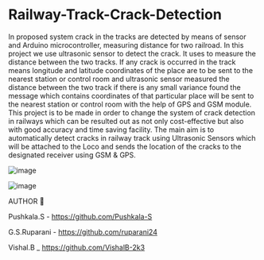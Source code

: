 # Railway-Track-Crack-Detection

In proposed system crack in the tracks are detected by means of sensor and Arduino microcontroller, measuring distance for two railroad. In this project we use ultrasonic sensor to detect the crack. It uses to measure the distance between the two tracks. If any crack is occurred in the track means longitude and latitude coordinates of the place are to be sent to the nearest station or control room and ultrasonic sensor measured the distance between the two track if there is any small variance found the message which contains coordinates of that particular place will be sent to the nearest station or control room with the help of GPS and GSM module. This project is to be made in order to change the system of crack detection in railways which can be resulted out as not only cost-effective but also with good accuracy and time saving facility. The main aim is to automatically detect cracks in railway track using Ultrasonic Sensors which will be attached to the Loco and sends the location of the cracks to the designated receiver using GSM & GPS.


![image](https://github.com/Pushkala-S/Railway-Track-Crack-Detection/assets/122955105/ceed218f-356c-403f-93c9-a9587591d4fe)


![image](https://github.com/Pushkala-S/Railway-Track-Crack-Detection/assets/122955105/d8967a3e-6c25-48ba-b85a-01aae8a4ad86)


AUTHOR 🔗

Pushkala.S - https://github.com/Pushkala-S

G.S.Ruparani - https://github.com/ruparani24

Vishal.B _ https://github.com/VishalB-2k3

